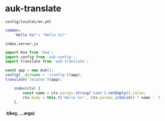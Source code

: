 # auk-translate

`config/locales/en.yml`

```yaml
common:
    'Hello %s!': "Hello %s!"
```

`index.server.js`

```js
import Koa from 'koa';
import config from 'auk-config';
import translate from 'auk-translate';

const app = new Auk();
config(__dirname + '/config')(app);
translate('locales')(app);
```

```js
    index(ctx) {
        const name = ctx.params.string('name').notEmpty().value;
        ctx.body = this.t('Hello %s!', ctx.params.isValid() ? name : 'World');
    },
```

#### .t(key, ...args)
